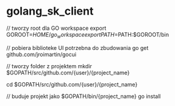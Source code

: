 # golang_sk_client
// tworzy root dla GO workspace
export GOROOT=$HOME/{go_workspace}
export PATH=$PATH:$GOROOT/bin

// pobiera biblioteke UI potrzebna do zbudowania
go get github.com/jroimartin/gocui

// tworzy folder z projektem
mkdir $GOPATH/src/github.com/{user}/{project_name}

cd  $GOPATH/src/github.com/{user}/{project_name}

// buduje projekt jako  $GOPATH/bin/{project_name}
go install
